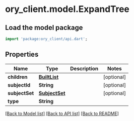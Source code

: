 # ory_client.model.ExpandTree

## Load the model package
```dart
import 'package:ory_client/api.dart';
```

## Properties
Name | Type | Description | Notes
------------ | ------------- | ------------- | -------------
**children** | [**BuiltList<ExpandTree>**](ExpandTree.md) |  | [optional] 
**subjectId** | **String** |  | [optional] 
**subjectSet** | [**SubjectSet**](SubjectSet.md) |  | [optional] 
**type** | **String** |  | 

[[Back to Model list]](../README.md#documentation-for-models) [[Back to API list]](../README.md#documentation-for-api-endpoints) [[Back to README]](../README.md)


